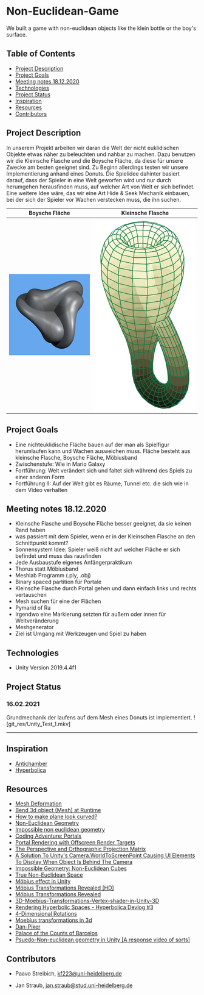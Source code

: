 # Non-Euclidean-Game
We built a game with non-euclidean objects like the klein bottle or the boy's surface.
## Table of Contents

* [Project Description](#project-description)
* [Project Goals](#project-goals)
* [Meeting notes 18.12.2020](#meeting-notes-18.12.2020)
* [Technologies](#technologies)
* [Project Status](#project-status)
* [Inspiration](#inspiration)
* [Resources](#resources)
* [Contributors](#contributors)

## Project Description

In unserem Projekt arbeiten wir daran die Welt der nicht euklidischen Objekte etwas näher zu beleuchten und nahbar zu machen. Dazu benutzen wir die Kleinsche Flasche und die Boysche Fläche, da diese für unsere Zwecke am besten geeignet sind. Zu Beginn allerdings testen wir unsere Implementierung anhand eines Donuts. 
Die Spielidee dahinter basiert darauf, dass der Spieler in eine Welt geworfen wird und nur durch herumgehen herausfinden muss, auf welcher Art von Welt er sich befindet. Eine weitere Idee wäre, das wir eine Art Hide & Seek Mechanik einbauen, bei der sich der Spieler vor Wachen verstecken muss, die ihn suchen. 

Boysche Fläche             |  Kleinsche Flasche
:-------------------------:|:-------------------------:
![](git_res/Boy_Surface-animation-small.gif)  |  ![](git_res/Klein_bottle.svg)

## Project Goals
* Eine nichteuklidische Fläche bauen auf der man als Spielfigur herumlaufen kann und Wachen ausweichen muss. Fläche besteht aus kleinsche Flasche, Boysche Fläche, Möbiusband
* Zwischenstufe: Wie in Mario Galaxy
* Fortführung: Welt verändert sich und faltet sich während des Spiels zu einer anderen Form
* Fortführung II: Auf der Welt gibt es Räume, Tunnel etc. die sich wie in dem Video verhalten

## Meeting notes 18.12.2020
* Kleinsche Flasche und Boysche Fläche besser geeignet, da sie  keinen Rand haben
* was passiert mit dem Spieler, wenn er in der Kleinschen Flasche an den Schnittpunkt kommt?
* Sonnensystem Idee: Spieler weiß nicht auf welcher Fläche er sich befindet und muss das rausfinden
* Jede Ausbaustufe eigenes Anfängerpraktikum
* Thorus statt Möbiusband
* Meshlab Programm (.ply, .obj)
* Binary spaced partition für Portale
* Kleinsche Flasche durch Portal gehen und dann einfach links und rechts vertauschen
* Mesh suchen für eine der Flächen
* Pymarid of Ra
* Irgendwo eine Markierung setzten für außern oder innen für Weltveränderung
* Meshgenerator
* Ziel ist Umgang mit Werkzeugen und Spiel zu haben

## Technologies 
* Unity Version 2019.4.4f1

## Project Status
### 16.02.2021
Grundmechanik der laufens auf dem Mesh eines Donuts ist implementiert.
![git_res/Unity_Test_1.mkv]
- - - - - -

## Inspiration

* [Antichamber](http://www.antichamber-game.com)
* [Hyperbolica](https://store.steampowered.com/app/1256230/Hyperbolica/)

## Resources

* [Mesh Deformation](https://catlikecoding.com/unity/tutorials/mesh-deformation/)
* [Bend 3d object (Mesh) at Runtime](https://answers.unity.com/questions/1725691/bend-3d-object-mesh-at-runtime.html)
* [How to make plane look curved?](https://answers.unity.com/questions/288835/how-to-make-plane-look-curved.html?childToView=288888#answer-288888)
* [Non-Euclidean Geometry](https://www.reddit.com/r/Unity3D/comments/3qqyic/noneuclidean_geometry/)
* [Impossible non euclidean geometry](https://forum.unity.com/threads/impossible-non-euclidean-geometry.893938/)
* [Coding Adventure: Portals](https://www.youtube.com/watch?v=cWpFZbjtSQg)
* [Portal Rendering with Offscreen Render Targets](https://tomhulton.blogspot.com/2015/08/portal-rendering-with-offscreen-render.html)
* [The Perspective and Orthographic Projection Matrix](https://www.scratchapixel.com/lessons/3d-basic-rendering/perspective-and-orthographic-projection-matrix/projection-matrices-what-you-need-to-know-first)
* [A Solution To Unity's Camera.WorldToScreenPoint Causing UI Elements To Display When Object Is Behind The Camera](https://www.turiyaware.com/blog/a-solution-to-unitys-camera-worldtoscreenpoint-causing-ui-elements-to-display-when-object-is-behind-the-camera)
* [Impossible Geometry: Non-Euclidean Cubes](https://www.alanzucconi.com/2015/12/09/3873/)
* [True Non-Euclidean Space](https://answers.unity.com/questions/1085798/true-non-euclidean-space.html)
* [Möbius effect in Unity](https://gamedev.stackexchange.com/questions/178711/möbius-effect-in-unity)
* [Möbius Transformations Revealed [HD]](https://www.youtube.com/watch?v=0z1fIsUNhO4)
* [Möbius Transformations Revealed](https://www-users.math.umn.edu/~arnold//moebius/)
* [3D-Moebius-Transformations-Vertex-shader-in-Unity-3D](https://github.com/IRCSS/3D-Moebius-Transformations-Vertex-shader-in-Unity-3D)
* [Rendering Hyperbolic Spaces - Hyperbolica Devlog #3](https://www.youtube.com/watch?v=pXWRYpdYc7Q)
* [4-Dimensional Rotations](https://spacesymmetrystructure.wordpress.com/2008/12/11/4-dimensional-rotations/)
* [Moebius transformations in 3d](https://gist.githubusercontent.com/Dan-Piker/f7d790b3967d41bff8b0291f4cf7bd9e/raw/6225dadae2d8960fbc523b0082ae411e860803ad/Moebius3d)
* [Dan-Piker](https://github.com/Dan-Piker)
* [Palace of the Counts of Barcelos](https://sketchfab.com/3d-models/palace-of-the-counts-of-barcelos-655707837d0a4c4d814eb203f2a95bbc)
* [Psuedo-Non-euclidean geometry in Unity [A response video of sorts]](https://www.youtube.com/watch?v=ukdIAcfGKF4)

## Contributors

* Paavo Streibich, kf223@uni-heidelberg.de

* Jan Straub, jan.straub@stud.uni-heidelberg.de